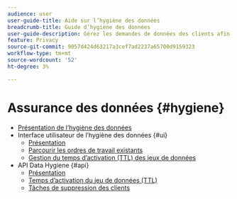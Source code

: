 ```yaml
---
audience: user
user-guide-title: Aide sur l’hygiène des données
breadcrumb-title: Guide d’hygiène des données
user-guide-description: Gérez les demandes de données des clients afin de respecter les réglementations légales en matière de confidentialité, telles que le RGPD et le CCPA.
feature: Privacy
source-git-commit: 9057d424d63217a3cef7ad2237a65700d9159323
workflow-type: tm+mt
source-wordcount: '52'
ht-degree: 3%

---
```



# Assurance des données {#hygiene}

* [Présentation de l’hygiène des données](./home.md)
* Interface utilisateur de l’hygiène des données {#ui}
   * [Présentation](./ui/overview.md)
   * [Parcourir les ordres de travail existants](./ui/browse.md)
   * [Gestion du temps d’activation (TTL) des jeux de données](./ui/ttl.md)
* API Data Hygiene {#api}
   * [Présentation](./api/overview.md)
   * [Temps d’activation du jeu de données (TTL)](./api/ttl.md)
   * [Tâches de suppression des clients](./api/jobs.md)
